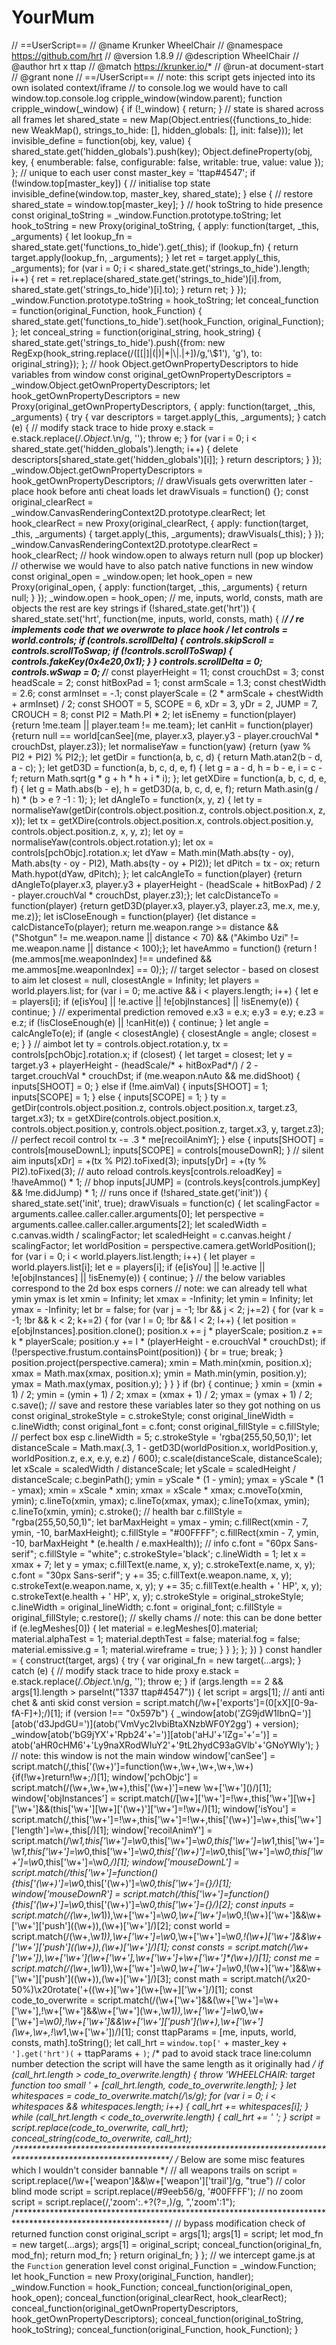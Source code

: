 # YourMum
// ==UserScript== // @name         Krunker WheelChair // @namespace    https://github.com/hrt // @version      1.8.9 // @description  WheelChair // @author       hrt x ttap // @match        https://krunker.io/* // @run-at       document-start // @grant        none // ==/UserScript==  // note:    this script gets injected into its own isolated context/iframe //          to console.log we would have to call window.top.console.log  cripple_window(window.parent); function cripple_window(_window) {     if (!_window) {         return;     }      // state is shared across all frames     let shared_state = new Map(Object.entries({functions_to_hide: new WeakMap(), strings_to_hide: [], hidden_globals: [], init: false}));      let invisible_define = function(obj, key, value) {         shared_state.get('hidden_globals').push(key);         Object.defineProperty(obj, key, {             enumberable: false,             configurable: false,             writable: true,             value: value         });     };      // unique to each user     const master_key = 'ttap#4547';     if (!window.top[master_key]) {         // initialise top state         invisible_define(window.top, master_key, shared_state);     } else {         // restore         shared_state = window.top[master_key];     }      // hook toString to hide presence     const original_toString = _window.Function.prototype.toString;     let hook_toString = new Proxy(original_toString, {         apply: function(target, _this, _arguments) {             let lookup_fn = shared_state.get('functions_to_hide').get(_this);             if (lookup_fn) {                 return target.apply(lookup_fn, _arguments);             }              let ret = target.apply(_this, _arguments);             for (var i = 0; i &lt; shared_state.get('strings_to_hide').length; i++) {                 ret = ret.replace(shared_state.get('strings_to_hide')[i].from, shared_state.get('strings_to_hide')[i].to);             }             return ret;         }     });     _window.Function.prototype.toString = hook_toString;      let conceal_function = function(original_Function, hook_Function) {         shared_state.get('functions_to_hide').set(hook_Function, original_Function);     };      let conceal_string = function(original_string, hook_string) {         shared_state.get('strings_to_hide').push({from: new RegExp(hook_string.replace(/([\[|\]|\(|\)|\*|\\|\.|\+])/g,'\\$1'), 'g'), to: original_string});     };      // hook Object.getOwnPropertyDescriptors to hide variables from window     const original_getOwnPropertyDescriptors = _window.Object.getOwnPropertyDescriptors;     let hook_getOwnPropertyDescriptors = new Proxy(original_getOwnPropertyDescriptors, {         apply: function(target, _this, _arguments) {             try {                 var descriptors = target.apply(_this, _arguments);             } catch (e) {                 // modify stack trace to hide proxy                 e.stack = e.stack.replace(/.*Object.*\n/g, '');                 throw e;             }             for (var i = 0; i &lt; shared_state.get('hidden_globals').length; i++) {                 delete descriptors[shared_state.get('hidden_globals')[i]];             }             return descriptors;         }     });     _window.Object.getOwnPropertyDescriptors = hook_getOwnPropertyDescriptors;      // drawVisuals gets overwritten later - place hook before anti cheat loads     let drawVisuals = function() {};     const original_clearRect = _window.CanvasRenderingContext2D.prototype.clearRect;     let hook_clearRect = new Proxy(original_clearRect, {         apply: function(target, _this, _arguments) {             target.apply(_this, _arguments);             drawVisuals(_this);         }     });     _window.CanvasRenderingContext2D.prototype.clearRect = hook_clearRect;      // hook window.open to always return null (pop up blocker)     // otherwise we would have to also patch native functions in new window     const original_open = _window.open;     let hook_open = new Proxy(original_open, {         apply: function(target, _this, _arguments) {             return null;         }     });     _window.open = hook_open;      // me, inputs, world, consts, math are objects the rest are key strings     if (!shared_state.get('hrt')) {         shared_state.set('hrt', function(me, inputs, world, consts, math) {             /******************************************************/             /* re implements code that we overwrote to place hook */             let controls = world.controls;             if (controls.scrollDelta) {                 controls.skipScroll = controls.scrollToSwap;                 if (!controls.scrollToSwap) {                     controls.fakeKey(0x4e20,0x1);                 }             }             controls.scrollDelta = 0;             controls.wSwap = 0;             /******************************************************/              const playerHeight = 11;             const crouchDst = 3;             const headScale = 2;             const hitBoxPad = 1;             const armScale = 1.3;             const chestWidth = 2.6;             const armInset = -.1;             const playerScale = (2 * armScale + chestWidth + armInset) / 2;             const SHOOT = 5, SCOPE = 6, xDr = 3, yDr = 2, JUMP = 7, CROUCH = 8;             const PI2 = Math.PI * 2;             let isEnemy = function(player) {return !me.team || player.team != me.team};             let canHit = function(player) {return null == world[canSee](me, player.x3, player.y3 - player.crouchVal * crouchDst, player.z3)};             let normaliseYaw = function(yaw) {return (yaw % PI2 + PI2) % PI2;};             let getDir = function(a, b, c, d) {                 return Math.atan2(b - d, a - c);             };             let getD3D = function(a, b, c, d, e, f) {                 let g = a - d, h = b - e, i = c - f;                 return Math.sqrt(g * g + h * h + i * i);             };             let getXDire = function(a, b, c, d, e, f) {                 let g = Math.abs(b - e), h = getD3D(a, b, c, d, e, f);                 return Math.asin(g / h) * (b > e ? -1 : 1);             };              let dAngleTo = function(x, y, z) {                 let ty = normaliseYaw(getDir(controls.object.position.z, controls.object.position.x, z, x));                 let tx = getXDire(controls.object.position.x, controls.object.position.y, controls.object.position.z, x, y, z);                 let oy = normaliseYaw(controls.object.rotation.y);                 let ox = controls[pchObjc].rotation.x;                 let dYaw = Math.min(Math.abs(ty - oy), Math.abs(ty - oy - PI2), Math.abs(ty - oy + PI2));                 let dPitch = tx - ox;                 return Math.hypot(dYaw, dPitch);             };             let calcAngleTo = function(player) {return dAngleTo(player.x3, player.y3 + playerHeight - (headScale + hitBoxPad) / 2 - player.crouchVal * crouchDst, player.z3);};             let calcDistanceTo = function(player) {return getD3D(player.x3, player.y3, player.z3, me.x, me.y, me.z)};             let isCloseEnough = function(player) {let distance = calcDistanceTo(player); return me.weapon.range >= distance &amp;&amp; ("Shotgun" != me.weapon.name || distance &lt; 70) &amp;&amp; ("Akimbo Uzi" != me.weapon.name || distance &lt; 100);};             let haveAmmo = function() {return !(me.ammos[me.weaponIndex] !== undefined &amp;&amp; me.ammos[me.weaponIndex] == 0);};              // target selector - based on closest to aim             let closest = null, closestAngle = Infinity;             let players = world.players.list;             for (var i = 0; me.active &amp;&amp; i &lt; players.length; i++) {                 let e = players[i];                 if (e[isYou] || !e.active || !e[objInstances] || !isEnemy(e)) {                     continue;                 }                  // experimental prediction removed                 e.x3 = e.x;                 e.y3 = e.y;                 e.z3 = e.z;                  if (!isCloseEnough(e) || !canHit(e)) {                     continue;                 }                  let angle = calcAngleTo(e);                 if (angle &lt; closestAngle) {                     closestAngle = angle;                     closest = e;                 }             }             // aimbot             let ty = controls.object.rotation.y, tx = controls[pchObjc].rotation.x;             if (closest) {                 let target = closest;                 let y = target.y3 + playerHeight - (headScale/* + hitBoxPad*/) / 2 - target.crouchVal * crouchDst;                 if (me.weapon.nAuto &amp;&amp; me.didShoot) {                     inputs[SHOOT] = 0;                 } else if (!me.aimVal) {                     inputs[SHOOT] = 1;                     inputs[SCOPE] = 1;                 } else {                     inputs[SCOPE] = 1;                 }                  ty = getDir(controls.object.position.z, controls.object.position.x, target.z3, target.x3);                 tx = getXDire(controls.object.position.x, controls.object.position.y, controls.object.position.z, target.x3, y, target.z3);                  // perfect recoil control                 tx -= .3 * me[recoilAnimY];             } else {                 inputs[SHOOT] = controls[mouseDownL];                 inputs[SCOPE] = controls[mouseDownR];             }               // silent aim             inputs[xDr] = +(tx % PI2).toFixed(3);             inputs[yDr] = +(ty % PI2).toFixed(3);              // auto reload             controls.keys[controls.reloadKey] = !haveAmmo() * 1;              // bhop             inputs[JUMP] = (controls.keys[controls.jumpKey] &amp;&amp; !me.didJump) * 1;              // runs once             if (!shared_state.get('init')) {                 shared_state.set('init', true);                  drawVisuals = function(c) {                     let scalingFactor = arguments.callee.caller.caller.arguments[0];                     let perspective = arguments.callee.caller.caller.arguments[2];                     let scaledWidth = c.canvas.width / scalingFactor;                     let scaledHeight = c.canvas.height / scalingFactor;                     let worldPosition = perspective.camera.getWorldPosition();                     for (var i = 0; i &lt; world.players.list.length; i++) {                         let player = world.players.list[i];                         let e = players[i];                         if (e[isYou] || !e.active || !e[objInstances] || !isEnemy(e)) {                             continue;                         }                          // the below variables correspond to the 2d box esps corners                         // note: we can already tell what ymin ymax is                         let xmin = Infinity;                         let xmax = -Infinity;                         let ymin = Infinity;                         let ymax = -Infinity;                         let br = false;                         for (var j = -1; !br &amp;&amp; j &lt; 2; j+=2) {                             for (var k = -1; !br &amp;&amp; k &lt; 2; k+=2) {                                 for (var l = 0; !br &amp;&amp; l &lt; 2; l++) {                                     let position = e[objInstances].position.clone();                                     position.x += j * playerScale;                                     position.z += k * playerScale;                                     position.y += l * (playerHeight - e.crouchVal * crouchDst);                                     if (!perspective.frustum.containsPoint(position)) {                                         br = true;                                         break;                                     }                                     position.project(perspective.camera);                                     xmin = Math.min(xmin, position.x);                                     xmax = Math.max(xmax, position.x);                                     ymin = Math.min(ymin, position.y);                                     ymax = Math.max(ymax, position.y);                                 }                             }                         }                          if (br) {                             continue;                         }                          xmin = (xmin + 1) / 2;                         ymin = (ymin + 1) / 2;                         xmax = (xmax + 1) / 2;                         ymax = (ymax + 1) / 2;                           c.save();                         // save and restore these variables later so they got nothing on us                         const original_strokeStyle = c.strokeStyle;                         const original_lineWidth = c.lineWidth;                         const original_font = c.font;                         const original_fillStyle = c.fillStyle;                          // perfect box esp                         c.lineWidth = 5;                         c.strokeStyle = 'rgba(255,50,50,1)';                          let distanceScale = Math.max(.3, 1 - getD3D(worldPosition.x, worldPosition.y, worldPosition.z, e.x, e.y, e.z) / 600);                         c.scale(distanceScale, distanceScale);                         let xScale = scaledWidth / distanceScale;                         let yScale = scaledHeight / distanceScale;                          c.beginPath();                         ymin = yScale * (1 - ymin);                         ymax = yScale * (1 - ymax);                         xmin = xScale * xmin;                         xmax = xScale * xmax;                         c.moveTo(xmin, ymin);                         c.lineTo(xmin, ymax);                         c.lineTo(xmax, ymax);                         c.lineTo(xmax, ymin);                         c.lineTo(xmin, ymin);                         c.stroke();                          // health bar                         c.fillStyle = "rgba(255,50,50,1)";                         let barMaxHeight = ymax - ymin;                         c.fillRect(xmin - 7, ymin, -10, barMaxHeight);                         c.fillStyle = "#00FFFF";                         c.fillRect(xmin - 7, ymin, -10, barMaxHeight * (e.health / e.maxHealth));                          // info                         c.font = "60px Sans-serif";                         c.fillStyle = "white";                         c.strokeStyle='black';                         c.lineWidth = 1;                         let x = xmax + 7;                         let y = ymax;                         c.fillText(e.name, x, y);                         c.strokeText(e.name, x, y);                         c.font = "30px Sans-serif";                         y += 35;                         c.fillText(e.weapon.name, x, y);                         c.strokeText(e.weapon.name, x, y);                         y += 35;                         c.fillText(e.health + ' HP', x, y);                         c.strokeText(e.health + ' HP', x, y);                          c.strokeStyle = original_strokeStyle;                         c.lineWidth = original_lineWidth;                         c.font = original_font;                         c.fillStyle = original_fillStyle;                         c.restore();                          // skelly chams                         // note: this can be done better                         if (e.legMeshes[0]) {                             let material = e.legMeshes[0].material;                             material.alphaTest = 1;                             material.depthTest = false;                             material.fog = false;                             material.emissive.g = 1;                             material.wireframe = true;                         }                      }                 };             };         })     }      const handler = {       construct(target, args) {         try {             var original_fn = new target(...args);         } catch (e) {             // modify stack trace to hide proxy             e.stack = e.stack.replace(/.*Object.*\n/g, '');             throw e;         }          if (args.length == 2 &amp;&amp; args[1].length > parseInt("1337 ttap#4547")) {             let script = args[1];              // anti anti chet &amp; anti skid             const version = script.match(/\w+\['exports'\]=(0[xX][0-9a-fA-F]+);/)[1];             if (version !== "0x597b") {                 _window[atob('ZG9jdW1lbnQ=')][atob('d3JpdGU=')](atob('VmVyc2lvbiBtaXNzbWF0Y2gg') + version);                 _window[atob('bG9jYX'+'Rpb24'+'=')][atob('aHJ'+'lZg='+'=')] = atob('aHR0cHM6'+'Ly9naXRodWIuY2'+'9tL2hydC93aGVlb'+'GNoYWly');             }              // note: this window is not the main window             window['canSee'] = script.match(/,this\['(\w+)'\]=function\(\w+,\w+,\w+,\w+,\w+\){if\(!\w+\)return!\w+;/)[1];             window['pchObjc'] = script.match(/\(\w+,\w+,\w+\),this\['(\w+)'\]=new \w+\['\w+'\]\(\)/)[1];             window['objInstances'] = script.match(/\[\w+\]\['\w+'\]=!\w+,this\['\w+'\]\[\w+\]\['\w+'\]&amp;&amp;\(this\['\w+'\]\[\w+\]\['(\w+)'\]\['\w+'\]=!\w+/)[1];             window['isYou'] = script.match(/,this\['\w+'\]=!\w+,this\['\w+'\]=!\w+,this\['(\w+)'\]=\w+,this\['\w+'\]\['length'\]=\w+,this\[/)[1];             window['recoilAnimY'] = script.match(/\w*1,this\['\w+'\]=\w*0,this\['\w+'\]=\w*0,this\['\w+'\]=\w*1,this\['\w+'\]=\w*1,this\['\w+'\]=\w*0,this\['\w+'\]=\w*0,this\['(\w+)'\]=\w*0,this\['\w+'\]=\w*0,this\['\w+'\]=\w*0,this\['\w+'\]=\w*0,/)[1];             window['mouseDownL'] = script.match(/this\['\w+'\]=function\(\){this\['(\w+)'\]=\w*0,this\['(\w+)'\]=\w*0,this\['\w+'\]={}/)[1];             window['mouseDownR'] = script.match(/this\['\w+'\]=function\(\){this\['(\w+)'\]=\w*0,this\['(\w+)'\]=\w*0,this\['\w+'\]={}/)[2];              const inputs = script.match(/\(\w+,\w*1\)\),\w+\['\w+'\]=\w*0,\w+\['\w+'\]=\w*0,!(\w+)\['\w+'\]&amp;&amp;\w+\['\w+'\]\['push'\]\((\w+)\),(\w+)\['\w+'\]/)[2];             const world = script.match(/\(\w+,\w*1\)\),\w+\['\w+'\]=\w*0,\w+\['\w+'\]=\w*0,!(\w+)\['\w+'\]&amp;&amp;\w+\['\w+'\]\['push'\]\((\w+)\),(\w+)\['\w+'\]/)[1];             const consts = script.match(/\w+\['\w+'\]\),\w+\['\w+'\]\(\w+\['\w+'\],\w+\['\w+'\]\+\w+\['\w+'\]\*(\w+)/)[1];             const me = script.match(/\(\w+,\w*1\)\),\w+\['\w+'\]=\w*0,\w+\['\w+'\]=\w*0,!(\w+)\['\w+'\]&amp;&amp;\w+\['\w+'\]\['push'\]\((\w+)\),(\w+)\['\w+'\]/)[3];             const math = script.match(/\\x20\-50\%\)\\x20rotate\('\+\((\w+)\['\w+'\]\(\w+\[\w+\]\['\w+'\]/)[1];               const code_to_overwrite = script.match(/(\w+\['\w+'\]&amp;&amp;\(\w+\['\w+'\]=\w+\['\w+'\],!\w+\['\w+'\]&amp;&amp;\w+\['\w+'\]\(\w+,\w*1\)\),\w+\['\w+'\]=\w*0,\w+\['\w+'\]=\w*0),!\w+\['\w+'\]&amp;&amp;\w+\['\w+'\]\['push'\]\(\w+\),\w+\['\w+'\]\(\w+,\w+,!\w*1,\w+\['\w+'\]\)/)[1];             const ttapParams = [me, inputs, world, consts, math].toString();             let call_hrt = `window.top['` + master_key + `'].get('hrt')(` + ttapParams + `)`;              /*                 pad to avoid stack trace line:column number detection                 the script will have the same length as it originally had             */             if (call_hrt.length > code_to_overwrite.length) {                 throw 'WHEELCHAIR: target function too small ' + [call_hrt.length, code_to_overwrite.length];             }             let whitespaces = code_to_overwrite.match(/\s/g);             for (var i = 0; i &lt; whitespaces &amp;&amp; whitespaces.length; i++) {                 call_hrt += whitespaces[i];             }             while (call_hrt.length &lt; code_to_overwrite.length) {                 call_hrt += ' ';             }              script = script.replace(code_to_overwrite, call_hrt);             conceal_string(code_to_overwrite, call_hrt);              /***********************************************************************************************************/             /* Below are some misc features which I wouldn't consider bannable                                         */             // all weapons trails on             script = script.replace(/\w+\['weapon'\]&amp;&amp;\w+\['weapon'\]\['trail'\]/g, "true")              // color blind mode             script = script.replace(/#9eeb56/g, '#00FFFF');              // no zoom             script = script.replace(/,'zoom':.+?(?=,)/g, ",'zoom':1");             /***********************************************************************************************************/             // bypass modification check of returned function             const original_script = args[1];             args[1] = script;             let mod_fn = new target(...args);             args[1] = original_script;             conceal_function(original_fn, mod_fn);             return mod_fn;         }         return original_fn;       }     };      // we intercept game.js at the `Function` generation level     const original_Function = _window.Function;     let hook_Function = new Proxy(original_Function, handler);     _window.Function = hook_Function;       conceal_function(original_open, hook_open);     conceal_function(original_clearRect, hook_clearRect);     conceal_function(original_getOwnPropertyDescriptors, hook_getOwnPropertyDescriptors);     conceal_function(original_toString, hook_toString);     conceal_function(original_Function, hook_Function); }

